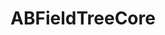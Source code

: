 ---
title: ABFieldTreeCore
layout: module
mod: 'module:ABFieldTreeCore'
category: core-dataFields
---